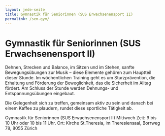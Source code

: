 ```yaml
---
layout: jede-seite
title: Gymnastik für Seniorinnen (SUS Erwachsenensport II)
permalink: /sen-gym/
---
```


# Gymnastik für Seniorinnen (SUS Erwachsenensport II)

Dehnen, Strecken und Balance, im Sitzen und im Stehen, sanfte Bewegungsübungen zur Musik – diese Elemente gehören zum Hauptteil dieser Stunde.
Im wöchentlichen Training geht es um Sturzprävention, die Erhaltung und Förderung der Beweglichkeit, das die Sicherheit im Alltag fördert.
Am Schluss der Stunde werden Dehnungs- und Entspannungsübungen eingebaut.

Die Gelegenheit sich zu treffen, gemeinsam aktiv zu sein und danach bei einem Kaffee zu plaudern, rundet diese sportliche Tätigkeit ab.


Gymnastik für Seniorinnen (SUS Erwachsenensport II)
Mittwoch
Zeit: 9 bis 10 Uhr
oder
10 bis 11 Uhr.
Ort: Kirche St.Theresia, im Theresiensaal, Borrweg 78, 8055 Zürich